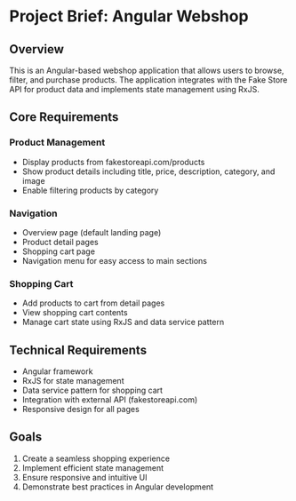 # Project Brief: Angular Webshop

## Overview
This is an Angular-based webshop application that allows users to browse, filter, and purchase products. The application integrates with the Fake Store API for product data and implements state management using RxJS.

## Core Requirements

### Product Management
- Display products from fakestoreapi.com/products
- Show product details including title, price, description, category, and image
- Enable filtering products by category

### Navigation
- Overview page (default landing page)
- Product detail pages
- Shopping cart page
- Navigation menu for easy access to main sections

### Shopping Cart
- Add products to cart from detail pages
- View shopping cart contents
- Manage cart state using RxJS and data service pattern

## Technical Requirements
- Angular framework
- RxJS for state management
- Data service pattern for shopping cart
- Integration with external API (fakestoreapi.com)
- Responsive design for all pages

## Goals
1. Create a seamless shopping experience
2. Implement efficient state management
3. Ensure responsive and intuitive UI
4. Demonstrate best practices in Angular development
